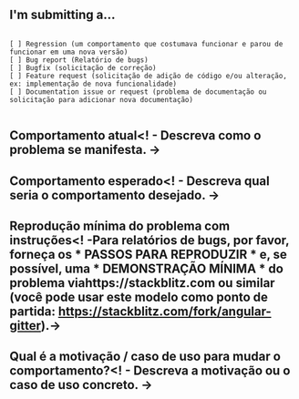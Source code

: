 <!--
PLEASE HELP US PROCESS GITHUB ISSUES FASTER BY PROVIDING THE FOLLOWING INFORMATION.

ISSUES MISSING IMPORTANT INFORMATION MAY BE CLOSED WITHOUT INVESTIGATION.
-->

## I'm submitting a...
<!-- Check one of the following options with "x" -->
<pre><code>
[ ] Regression (um comportamento que costumava funcionar e parou de funcionar em uma nova versão)
[ ] Bug report (Relatório de bugs)
[ ] Bugfix (solicitação de correção)
[ ] Feature request (solicitação de adição de código e/ou alteração, ex: implementação de nova funcionalidade)
[ ] Documentation issue or request (problema de documentação ou solicitação para adicionar nova documentação)

</code></pre>


## Comportamento atual<! - Descreva como o problema se manifesta. ->


## Comportamento esperado<! - Descreva qual seria o comportamento desejado. ->


## Reprodução mínima do problema com instruções<! -Para relatórios de bugs, por favor, forneça os * PASSOS PARA REPRODUZIR * e, se possível, uma * DEMONSTRAÇÃO MÍNIMA * do problema viahttps://stackblitz.com ou similar (você pode usar este modelo como ponto de partida: https://stackblitz.com/fork/angular-gitter).->


## Qual é a motivação / caso de uso para mudar o comportamento?<! - Descreva a motivação ou o caso de uso concreto. ->
